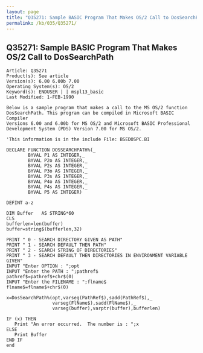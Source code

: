 ```yaml
---
layout: page
title: "Q35271: Sample BASIC Program That Makes OS/2 Call to DosSearchPath"
permalink: /kb/035/Q35271/
---
```


## Q35271: Sample BASIC Program That Makes OS/2 Call to DosSearchPath

	Article: Q35271
	Product(s): See article
	Version(s): 6.00 6.00b 7.00
	Operating System(s): OS/2
	Keyword(s): ENDUSER | | mspl13_basic
	Last Modified: 1-FEB-1990
	
	Below is a sample program that makes a call to the MS OS/2 function
	DosSearchPath. This program can be compiled in Microsoft BASIC Compiler
	Versions 6.00 and 6.00b for MS OS/2 and Microsoft BASIC Professional
	Development System (PDS) Version 7.00 for MS OS/2.
	
	'This information is in the include File: BSEDOSPC.BI
	
	DECLARE FUNCTION DOSSEARCHPATH%(_
	        BYVAL P1 AS INTEGER,_
	        BYVAL P2o AS INTEGER,_
	        BYVAL P2s AS INTEGER,_
	        BYVAL P3o AS INTEGER,_
	        BYVAL P3s AS INTEGER,_
	        BYVAL P4o AS INTEGER,_
	        BYVAL P4s AS INTEGER,_
	        BYVAL P5 AS INTEGER)
	
	DEFINT a-z
	
	DIM Buffer   AS STRING*60
	CLS
	bufferlen=len(buffer)
	buffer=string$(bufferlen,32)
	
	PRINT " 0 - SEARCH DIRECTORY GIVEN AS PATH"
	PRINT " 1 - SEARCH DEFAULT THEN PATH"
	PRINT " 2 - SEARCH STRING OF DIRECTORIES"
	PRINT " 3 - SEARCH DEFAULT THEN DIRECTORIES IN ENVIRONMENT VARIABLE GIVEN"
	INPUT "Enter OPTION : ";opt
	INPUT "Enter the PATH : ";pathref$
	pathref$=pathref$+chr$(0)
	INPUT "Enter the FILENAME : ";flname$
	flname$=flname$+chr$(0)
	
	x=DosSearchPath%(opt,varseg(PathRef$),sadd(PathRef$),_
	                 varseg(FlName$),sadd(FlName$),_
	                 varseg(buffer),varptr(buffer),bufferlen)
	
	IF (x) THEN
	   Print "An error occurred.  The number is : ";x
	ELSE
	   Print Buffer
	END IF
	end
